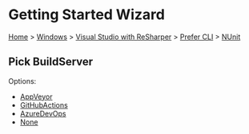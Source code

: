 # Getting Started Wizard

[Home](/docs/wiz/readme.md) > [Windows](Windows.md) > [Visual Studio with ReSharper](Windows_VisualStudioWithReSharper.md) > [Prefer CLI](Windows_VisualStudioWithReSharper_Cli.md) > [NUnit](Windows_VisualStudioWithReSharper_Cli_NUnit.md)

## Pick BuildServer

Options:
 * [AppVeyor](Windows_VisualStudioWithReSharper_Cli_NUnit_AppVeyor.md)
 * [GitHubActions](Windows_VisualStudioWithReSharper_Cli_NUnit_GitHubActions.md)
 * [AzureDevOps](Windows_VisualStudioWithReSharper_Cli_NUnit_AzureDevOps.md)
 * [None](Windows_VisualStudioWithReSharper_Cli_NUnit_None.md)
